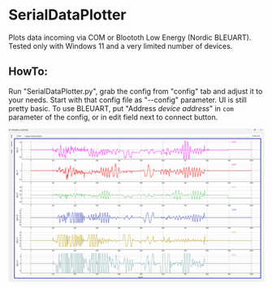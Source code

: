 # SerialDataPlotter
Plots data incoming via COM or Bloototh Low Energy (Nordic BLEUART).
Tested only with Windows 11 and a very limited number of devices.

## HowTo:
Run "SerialDataPlotter.py", grab the config from "config" tab and adjust it to your needs. Start with that config file as "--config" parameter.
UI is still pretty basic. To use BLEUART, put "Address *device address*" in `com` parameter of the config, or in edit field next to connect button.
 
![Screenshot](Screenshot.png)

